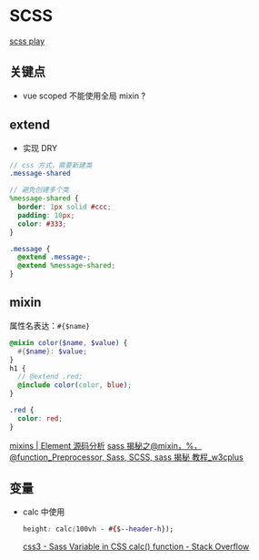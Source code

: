 # SCSS

[scss play](https://codepen.io/cyio/pen/KrzwYv)

## 关键点

- vue scoped 不能使用全局 mixin ?

## extend

- 实现 DRY

```scss
// css 方式，需要新建类
.message-shared

// 避免创建多个类
%message-shared {
  border: 1px solid #ccc;
  padding: 10px;
  color: #333;
}

.message {
  @extend .message-;
  @extend %message-shared;
}
```

## mixin

属性名表达：`#{$name}`

```scss
@mixin color($name, $value) {
  #{$name}: $value;
}
h1 {
  // @extend .red;
  @include color(color, blue);
}

.red {
  color: red;
}
```

[mixins | Element 源码分析](http://athena0304.cn/element-analysis/packages/theme-chalk/src/mixins/mixins.html#mixin-scss)
[sass 揭秘之@mixin，%，@function_Preprocessor, Sass, SCSS, sass 揭秘 教程\_w3cplus](https://www.w3cplus.com/preprocessor/sass-mixins-function-placeholder.html)

## 变量

- calc 中使用
  ```css
  height: calc(100vh - #{$--header-h});
  ```
  [css3 - Sass Variable in CSS calc() function - Stack Overflow](https://stackoverflow.com/questions/17982111/sass-variable-in-css-calc-function)
